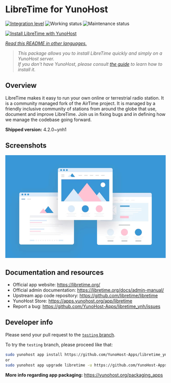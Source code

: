 <!--
N.B.: This README was automatically generated by <https://github.com/YunoHost/apps/tree/master/tools/readme_generator>
It shall NOT be edited by hand.
-->

# LibreTime for YunoHost

[![Integration level](https://apps.yunohost.org/badge/integration/libretime)](https://ci-apps.yunohost.org/ci/apps/libretime/)
![Working status](https://apps.yunohost.org/badge/state/libretime)
![Maintenance status](https://apps.yunohost.org/badge/maintained/libretime)

[![Install LibreTime with YunoHost](https://install-app.yunohost.org/install-with-yunohost.svg)](https://install-app.yunohost.org/?app=libretime)

*[Read this README in other languages.](./ALL_README.md)*

> *This package allows you to install LibreTime quickly and simply on a YunoHost server.*  
> *If you don't have YunoHost, please consult [the guide](https://yunohost.org/install) to learn how to install it.*

## Overview

LibreTime makes it easy to run your own online or terrestrial radio station. It is a community managed fork of the AirTime project.
It is managed by a friendly inclusive community of stations from around the globe that use, document and improve LibreTime. Join us in fixing bugs and in defining how we manage the codebase going forward.


**Shipped version:** 4.2.0~ynh1

## Screenshots

![Screenshot of LibreTime](./doc/screenshots/example.jpg)

## Documentation and resources

- Official app website: <https://libretime.org/>
- Official admin documentation: <https://libretime.org/docs/admin-manual/>
- Upstream app code repository: <https://github.com/libretime/libretime>
- YunoHost Store: <https://apps.yunohost.org/app/libretime>
- Report a bug: <https://github.com/YunoHost-Apps/libretime_ynh/issues>

## Developer info

Please send your pull request to the [`testing` branch](https://github.com/YunoHost-Apps/libretime_ynh/tree/testing).

To try the `testing` branch, please proceed like that:

```bash
sudo yunohost app install https://github.com/YunoHost-Apps/libretime_ynh/tree/testing --debug
or
sudo yunohost app upgrade libretime -u https://github.com/YunoHost-Apps/libretime_ynh/tree/testing --debug
```

**More info regarding app packaging:** <https://yunohost.org/packaging_apps>
